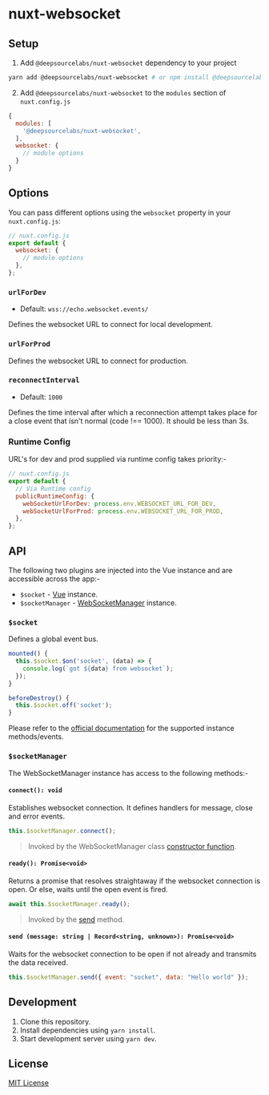 # nuxt-websocket

## Setup

1. Add `@deepsourcelabs/nuxt-websocket` dependency to your project

```bash
yarn add @deepsourcelabs/nuxt-websocket # or npm install @deepsourcelabs/nuxt-websocket
```

2. Add `@deepsourcelabs/nuxt-websocket` to the `modules` section of `nuxt.config.js`

```js
{
  modules: [
    '@deepsourcelabs/nuxt-websocket',
  ],
  websocket: {
    // module options
  }
}
```

## Options

You can pass different options using the `websocket` property in your `nuxt.config.js`:

```js
// nuxt.config.js
export default {
  websocket: {
    // module options
  },
};
```

### `urlForDev`

- Default: `wss://echo.websocket.events/`

Defines the websocket URL to connect for local development.

### `urlForProd`

Defines the websocket URL to connect for production.

### `reconnectInterval`

- Default: `1000`

Defines the time interval after which a reconnection attempt takes place for a close event that isn't normal (code !== 1000). It should be less than 3s.

### Runtime Config

URL's for dev and prod supplied via runtime config takes priority:-

```js
// nuxt.config.js
export default {
  // Via Runtime config
  publicRuntimeConfig: {
    webSocketUrlForDev: process.env.WEBSOCKET_URL_FOR_DEV,
    webSocketUrlForProd: process.env.WEBSOCKET_URL_FOR_PROD,
  },
};
```

## API

The following two plugins are injected into the Vue instance and are accessible across the app:-

- `$socket` - [Vue](https://v2.vuejs.org/v2/api/#Instance-Methods-Events) instance.
- `$socketManager` - [WebSocketManager](https://github.com/deepsourcelabs/nuxt-websocket/blob/docs/update-info/src/templates/WebSocketManager.ts) instance.

### `$socket`

Defines a global event bus.

```js
mounted() {
  this.$socket.$on('socket', (data) => {
    console.log(`got ${data} from websocket`);
  });
}

beforeDestroy() {
  this.$socket.off('socket');
}
```

Please refer to the [official documentation](https://v2.vuejs.org/v2/api/#Instance-Methods-Events) for the supported instance methods/events.

### `$socketManager`

The WebSocketManager instance has access to the following methods:-

#### `connect(): void`

Establishes websocket connection. It defines handlers for message, close and error events.

```js
this.$socketManager.connect();
```

> Invoked by the WebSocketManager class [constructor function](https://github.com/deepsourcelabs/nuxt-websocket/blob/docs/update-info/src/templates/WebSocketManager.ts#L14).

#### `ready(): Promise<void>`

Returns a promise that resolves straightaway if the websocket connection is open. Or else, waits until the open event is fired.

```js
await this.$socketManager.ready();
```

> Invoked by the [send](https://github.com/deepsourcelabs/nuxt-websocket/blob/docs/update-info/src/templates/WebSocketManager.ts#L52-L53) method.

#### `send (message: string | Record<string, unknown>): Promise<void>`

Waits for the websocket connection to be open if not already and transmits the data received.

```js
this.$socketManager.send({ event: "socket", data: "Hello world" });
```

## Development

1. Clone this repository.
2. Install dependencies using `yarn install`.
3. Start development server using `yarn dev`.

## License

[MIT License](https://github.com/deepsourcelabs/nuxt-websocket/blob/main/LICENSE)

